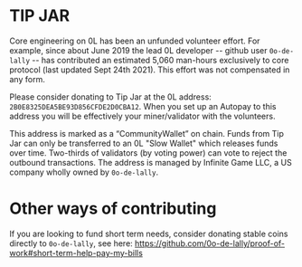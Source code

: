 # TIP JAR

Core engineering on 0L has been an unfunded volunteer effort. For example, since about June 2019 the lead 0L developer -- github user `0o-de-lally` -- has contributed an estimated 5,060 man-hours exclusively to core protocol (last updated Sept 24th 2021). This effort was not compensated in any form.

Please consider donating to Tip Jar at the 0L address: `2B0E8325DEA5BE93D856CFDE2D0CBA12`. When you set up an Autopay to this address you will be effectively your miner/validator with the volunteers.

This address is marked as a “CommunityWallet” on chain. Funds from Tip Jar can only be transferred to an 0L "Slow Wallet" which releases funds over time. Two-thirds of validators (by voting power) can vote to reject the outbound transactions. The address is managed by Infinite Game LLC, a US company wholly owned by `0o-de-lally`.

# Other ways of contributing
If you are looking to fund short term needs, consider donating stable coins directly to `0o-de-lally`, see here: https://github.com/0o-de-lally/proof-of-work#short-term-help-pay-my-bills
